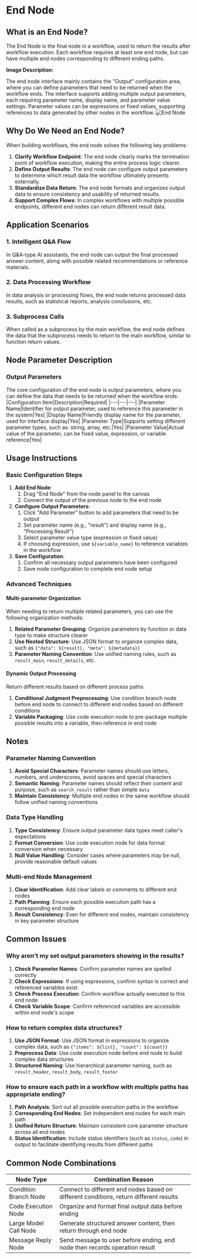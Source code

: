 # End Node

## What is an End Node?
The End Node is the final node in a workflow, used to return the results after workflow execution. Each workflow requires at least one end node, but can have multiple end nodes corresponding to different ending paths.

**Image Description:**

The end node interface mainly contains the "Output" configuration area, where you can define parameters that need to be returned when the workflow ends. The interface supports adding multiple output parameters, each requiring parameter name, display name, and parameter value settings. Parameter values can be expressions or fixed values, supporting references to data generated by other nodes in the workflow.
![End Node](https://cdn.letsmagic.cn/static/img/End-node.png)

## Why Do We Need an End Node?
When building workflows, the end node solves the following key problems:
1. **Clarify Workflow Endpoint**: The end node clearly marks the termination point of workflow execution, making the entire process logic clearer.
2. **Define Output Results**: The end node can configure output parameters to determine which result data the workflow ultimately presents externally.
3. **Standardize Data Return**: The end node formats and organizes output data to ensure consistency and usability of returned results.
4. **Support Complex Flows**: In complex workflows with multiple possible endpoints, different end nodes can return different result data.

## Application Scenarios
### 1. Intelligent Q&A Flow
In Q&A-type AI assistants, the end node can output the final processed answer content, along with possible related recommendations or reference materials.
### 2. Data Processing Workflow
In data analysis or processing flows, the end node returns processed data results, such as statistical reports, analysis conclusions, etc.
### 3. Subprocess Calls
When called as a subprocess by the main workflow, the end node defines the data that the subprocess needs to return to the main workflow, similar to function return values.

## Node Parameter Description
### Output Parameters
The core configuration of the end node is output parameters, where you can define the data that needs to be returned when the workflow ends:
|Configuration Item|Description|Required|
|---|---|---|
|Parameter Name|Identifier for output parameter, used to reference this parameter in the system|Yes|
|Display Name|Friendly display name for the parameter, used for interface display|Yes|
|Parameter Type|Supports setting different parameter types, such as: string, array, etc.|Yes|
|Parameter Value|Actual value of the parameter, can be fixed value, expression, or variable reference|Yes|

## Usage Instructions
### Basic Configuration Steps
1. **Add End Node**:
    1. Drag "End Node" from the node panel to the canvas
    2. Connect the output of the previous node to the end node
2. **Configure Output Parameters**:
    1. Click "Add Parameter" button to add parameters that need to be output
    2. Set parameter name (e.g., "result") and display name (e.g., "Processing Result")
    3. Select parameter value type (expression or fixed value)
    4. If choosing expression, use `${variable_name}` to reference variables in the workflow
3. **Save Configuration**:
    1. Confirm all necessary output parameters have been configured
    2. Save node configuration to complete end node setup

### Advanced Techniques
#### Multi-parameter Organization
When needing to return multiple related parameters, you can use the following organization methods:
1. **Related Parameter Grouping**: Organize parameters by function or data type to make structure clearer
2. **Use Nested Structure**: Use JSON format to organize complex data, such as `{"data": ${result}, "meta": ${metadata}}`
3. **Parameter Naming Convention**: Use unified naming rules, such as `result_main`, `result_details`, etc.

#### Dynamic Output Processing
Return different results based on different process paths:
1. **Conditional Judgment Preprocessing**: Use condition branch node before end node to connect to different end nodes based on different conditions
2. **Variable Packaging**: Use code execution node to pre-package multiple possible results into a variable, then reference in end node

## Notes
### Parameter Naming Convention
1. **Avoid Special Characters**: Parameter names should use letters, numbers, and underscores, avoid spaces and special characters
2. **Semantic Naming**: Parameter names should reflect their content and purpose, such as `search_result` rather than simple `data`
3. **Maintain Consistency**: Multiple end nodes in the same workflow should follow unified naming conventions

### Data Type Handling
1. **Type Consistency**: Ensure output parameter data types meet caller's expectations
2. **Format Conversion**: Use code execution node for data format conversion when necessary
3. **Null Value Handling**: Consider cases where parameters may be null, provide reasonable default values

### Multi-end Node Management
1. **Clear Identification**: Add clear labels or comments to different end nodes
2. **Path Planning**: Ensure each possible execution path has a corresponding end node
3. **Result Consistency**: Even for different end nodes, maintain consistency in key parameter structure

## Common Issues
### Why aren't my set output parameters showing in the results?
1. **Check Parameter Names**: Confirm parameter names are spelled correctly
2. **Check Expressions**: If using expressions, confirm syntax is correct and referenced variables exist
3. **Check Process Execution**: Confirm workflow actually executed to this end node
4. **Check Variable Scope**: Confirm referenced variables are accessible within end node's scope

### How to return complex data structures?
1. **Use JSON Format**: Use JSON format in expressions to organize complex data, such as `{"items": ${list}, "count": ${count}}`
2. **Preprocess Data**: Use code execution node before end node to build complex data structures
3. **Structured Naming**: Use hierarchical parameter naming, such as `result_header`, `result_body`, `result_footer`

### How to ensure each path in a workflow with multiple paths has appropriate ending?
1. **Path Analysis**: Sort out all possible execution paths in the workflow
2. **Corresponding End Nodes**: Set independent end nodes for each main path
3. **Unified Return Structure**: Maintain consistent core parameter structure across all end nodes
4. **Status Identification**: Include status identifiers (such as `status`, `code`) in output to facilitate identifying results from different paths

## Common Node Combinations
|**Node Type**|**Combination Reason**|
|---|---|
|Condition Branch Node|Connect to different end nodes based on different conditions, return different results|
|Code Execution Node|Organize and format final output data before ending|
|Large Model Call Node|Generate structured answer content, then return through end node|
|Message Reply Node|Send message to user before ending, end node then records operation result| 